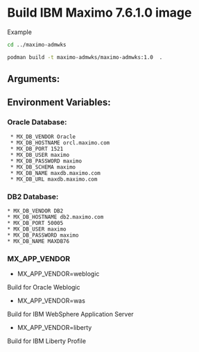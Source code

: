 # Build IBM Maximo 7.6.1.0 image

Example

```bash
cd ../maximo-admwks

podman build -t maximo-admwks/maximo-admwks:1.0  .
```


## Arguments:

## Environment Variables:

###  Oracle Database:
```
 * MX_DB_VENDOR Oracle
 * MX_DB_HOSTNAME orcl.maximo.com
 * MX_DB_PORT 1521
 * MX_DB_USER maximo
 * MX_DB_PASSWORD maximo
 * MX_DB_SCHEMA maximo
 * MX_DB_NAME maxdb.maximo.com
 * MX_DB_URL maxdb.maximo.com
```

###  DB2 Database:
```
* MX_DB_VENDOR DB2
* MX_DB_HOSTNAME db2.maximo.com
* MX_DB_PORT 50005
* MX_DB_USER maximo
* MX_DB_PASSWORD maximo
* MX_DB_NAME MAXDB76
```


### MX_APP_VENDOR

* MX_APP_VENDOR=weblogic

Build for Oracle Weblogic

* MX_APP_VENDOR=was

Build for IBM WebSphere Application Server

* MX_APP_VENDOR=liberty

Build for IBM Liberty Profile
